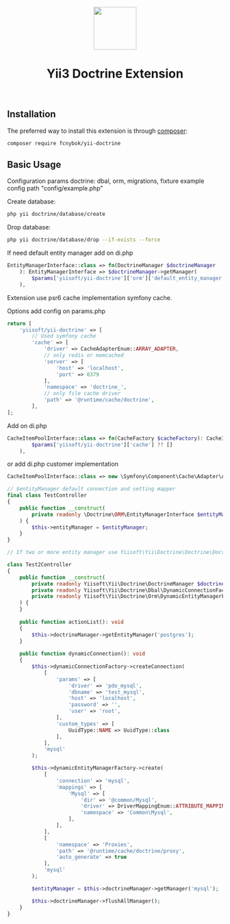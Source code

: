 <p align="center">
    <a href="https://github.com/yiisoft" target="_blank">
        <img src="https://avatars0.githubusercontent.com/u/993323" height="100px">
    </a>
    <h1 align="center">Yii3 Doctrine Extension</h1>
    <br>
</p>


Installation
------------

The preferred way to install this extension is through [composer](http://getcomposer.org/download/):

```bash
composer require fcnybok/yii-doctrine
```

Basic Usage
-----------

Configuration params doctrine: dbal, orm, migrations, fixture example config path "config/example.php"

Create database:
```bash
php yii doctrine/database/create
```

Drop database:
```bash
php yii doctrine/database/drop --if-exists --force
```

If need default entity manager add on di.php

```php
EntityManagerInterface::class => fn(DoctrineManager $doctrineManager
    ): EntityManagerInterface => $doctrineManager->getManager(
        $params['yiisoft/yii-doctrine']['orm']['default_entity_manager'] ?? DoctrineManager::DEFAULT_ENTITY_MANAGER
    ),
```

Extension use psr6 cache implementation symfony cache.

Options add config on params.php

```php
return [
    'yiisoft/yii-doctrine' => [
        // Used symfony cache
        'cache' => [
            'driver' => CacheAdapterEnum::ARRAY_ADAPTER,
            // only redis or memcached
            'server' => [
                'host' => 'localhost',
                'port' => 6379
            ],
            'namespace' => 'doctrine_',
            // only file cache driver
            'path' => '@runtime/cache/doctrine',
        ],
];
```
Add on di.php
```php
CacheItemPoolInterface::class => fn(CacheFactory $cacheFactory): CacheItemPoolInterface => $cacheFactory->create(
        $params['yiisoft/yii-doctrine']['cache'] ?? []
    ),
```
or add di.php customer implementation

```php
CacheItemPoolInterface::class => new \Symfony\Component\Cache\Adapter\ArrayAdapter(),
```

```php
// $entityManager default connection and setting mapper
final class TestController
{
    public function __construct(
        private readonly \Doctrine\ORM\EntityManagerInterface $entityManager
    ) {
        $this->entityManager = $entityManager;
    }
}

// If two or more entity manager use Yiisoft\Yii\Doctrine\Doctrine\DoctrineManager, find by name entity manager 

class Test2Controller
{
    public function __construct(
        private readonly Yiisoft\Yii\Doctrine\DoctrineManager $doctrineManager,
        private readonly Yiisoft\Yii\Doctrine\Dbal\DynamicConnectionFactory $dynamicConnectionFactory,
        private readonly Yiisoft\Yii\Doctrine\Orm\DynamicEntityManagerFactory $dynamicEntityManagerFactory,
    ) {
    }
    
    public function actionList(): void
    {
        $this->doctrineManager->getEntityManager('postgres');
    }
    
    public function dynamicConnection(): void
    {
        $this->dynamicConnectionFactory->createConnection(
            [
                'params' => [
                    'driver' => 'pdo_mysql',
                    'dbname' => 'test_mysql',
                    'host' => 'localhost',
                    'password' => '',
                    'user' => 'root',
                ],
                'custom_types' => [
                    UuidType::NAME => UuidType::class
                ],
            ],
            'mysql'
        );

        $this->dynamicEntityManagerFactory->create(
            [
                'connection' => 'mysql',
                'mappings' => [
                    'Mysql' => [
                        'dir' => '@common/Mysql',
                        'driver' => DriverMappingEnum::ATTRIBUTE_MAPPING,
                        'namespace' => 'Common\Mysql',
                    ],
                ],
            ],
            [
                'namespace' => 'Proxies',
                'path' => '@runtime/cache/doctrine/proxy',
                'auto_generate' => true
            ],
            'mysql'
        );

        $entityManager = $this->doctrineManager->getManager('mysql');

        $this->doctrineManager->flushAllManager();
    } 
}
```

